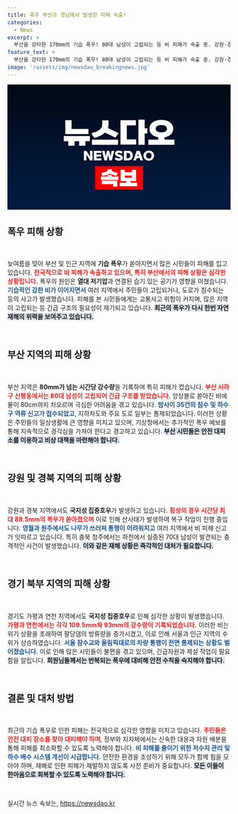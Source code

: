```yaml
---
title: 폭우 부산과 경남에서 발생한 피해 속출!
categories:
  - News
excerpt: >
  부산을 강타한 170mm의 기습 폭우! 80대 남성이 고립되는 등 비 피해가 속출 중. 강원·경기 북동부도 집중호우로 피해 잇따라. 긴급 상황을 자세히 확인해보세요!
feature_text: >
  부산을 강타한 170mm의 기습 폭우! 80대 남성이 고립되는 등 비 피해가 속출 중. 강원·경기 북동부도 집중호우로 피해 잇따라. 긴급 상황을 자세히 확인해보세요!
image: '/assets/img/newsdao_breakingnews.jpg'
---
```


<p><img src="/assets/img/newsdao_breakingnews.jpg" alt="cryptoinkorea 속보" /></p>

<h2 data-ke-size="size26">폭우 피해 상황</h2>

<p data-ke-size="size16">&nbsp;</p> 

<p>늦여름을 맞아 부산 및 인근 지역에 <b>기습 폭우</b>가 쏟아지면서<strong> </strong>많은 시민들이 피해를 입고 있습니다. <b><span style="color: #ee2323;">전국적으로 비 피해가 속출하고 있으며, 특히 부산에서의 피해 상황은 심각한 상황입니다.</span></b> 폭우의 원인은 <b>열대 저기압</b>과 연결된 습기 있는 공기가 영향을 미쳤습니다. <b><span style="color: #1a5490;">기습적인 강한 비가 이어지면서</span></b> 여러 지역에서 주민들이 고립되거나, 도로가 침수되는 등의 사고가 발생했습니다. 피해를 본 시민들에게는 교통사고 위험이 커지며, 많은 지역이 고립되는 등 긴급 구조의 필요성이 제기되고 있습니다. <b><span style="background-color: #21538527;">최근의 폭우가 다시 한번 자연재해의 위력을 보여주고 있습니다.</span></b></p>

<p data-ke-size="size16">&nbsp;</p> 

<h2 data-ke-size="size26">부산 지역의 피해 상황</h2>

<p data-ke-size="size16">&nbsp;</p>

<p>부산 지역은 <b>80mm가 넘는 시간당 강수량</b>을 기록하며 특히 피해가 컸습니다. <b><span style="color: #ee2323;">부산 사하구 신평동에서는 80대 남성이 고립되어 긴급 구조를 받았습니다.</span></b> 앙상블로 쏟아진 비에 물이 80cm까지 차오르며 극심한 어려움을 겪고 있습니다. <b><span style="color: #1a5490;">밤사이 35건의 침수 및 하수구 역류 신고가 접수되었고</span></b>, 지하차도와 주요 도로 일부는 통제되었습니다. 이러한 상황은 주민들의 일상생활에 큰 영향을 미치고 있으며, 기상청에서는 추가적인 폭우 예보를 통해 지속적으로 경각심을 가져야 한다고 경고하고 있습니다. <b><span style="background-color: #21538527;">부산 시민들은 안전 대피소를 이용하고 비상 대책을 마련해야 합니다.</span></b></p>

<p data-ke-size="size16">&nbsp;</p> 

<h2 data-ke-size="size26">강원 및 경북 지역의 피해 상황</h2>

<p data-ke-size="size16">&nbsp;</p>

<p>강원과 경북 지역에서도 <b>국지성 집중호우</b>가 발생하고 있습니다. <b><span style="color: #ee2323;">횡성의 경우 시간당 최대 88.5mm의 폭우가 쏟아졌으며</span></b> 이로 인해 산사태가 발생하여 복구 작업이 진행 중입니다. <b><span style="color: #1a5490;">영월과 원주에서도 나무가 쓰러져 통행이 어려워지고</span></b> 여러 지역에서 비 피해 신고가 잇따르고 있습니다. 특히 충북 청주에서는 하천에서 실종된 70대 남성이 발견되는 충격적인 사건이 발생했습니다. <b><span style="background-color: #21538527;">이와 같은 재해 상황은 즉각적인 대처가 필요합니다.</span></b></p>

<p data-ke-size="size16">&nbsp;</p> 

<h2 data-ke-size="size26">경기 북부 지역의 피해 상황</h2>

<p data-ke-size="size16">&nbsp;</p>

<p>경기도 가평과 연천 지역에서도 <b>국지성 집중호우</b>로 인해 심각한 상황이 발생했습니다. <b><span style="color: #ee2323;">가평과 연천에서는 각각 109.5mm와 93mm의 강수량이 기록되었습니다.</span></b> 이러한 비는 위기 상황을 초래하여 팔당댐의 방류량을 증가시켰고, 이로 인해 서울과 인근 지역의 수위가 상승하였습니다. <b><span style="color: #1a5490;">서울 잠수교와 올림픽대로의 차량 통행이 전면 통제되는 상황도 벌어졌습니다.</span></b> 이로 인해 많은 시민들이 불편을 겪고 있으며, 긴급자원과 제설 작업이 필요함을 알립니다. <b><span style="background-color: #21538527;">회원님들께서는 반복되는 폭우에 대비해 안전 수칙을 숙지해야 합니다.</span></b></p>

<p data-ke-size="size16">&nbsp;</p> 

<h2 data-ke-size="size26">결론 및 대처 방법</h2>

<p data-ke-size="size16">&nbsp;</p>

<p>최근의 기습 폭우로 인한 피해는 전국적으로 심각한 영향을 미치고 있습니다. <b><span style="color: #ee2323;">주민들은 안전 대피 장소를 찾아 대피해야 하며</span></b>, 정부와 지자체에서는 신속한 대응과 자원 배분을 통해 피해를 최소화할 수 있도록 노력해야 합니다. <b><span style="color: #1a5490;">비 피해를 줄이기 위한 저수지 관리 및 하수 배수 시스템 개선이 시급합니다.</span></b> 안전한 환경을 조성하기 위해 모두가 함께 힘을 모아야 하며, 재해로 인한 피해가 재발하지 않도록 사전 준비가 중요합니다. <b><span style="background-color: #21538527;">모든 이들이 한마음으로 회복할 수 있도록 노력해야 합니다.</span></b></p>

<p data-ke-size="size16">&nbsp;</p> 
실시간 뉴스 속보는, <a href="https://newsdao.kr" rel="dofollow">https://newsdao.kr</a>


